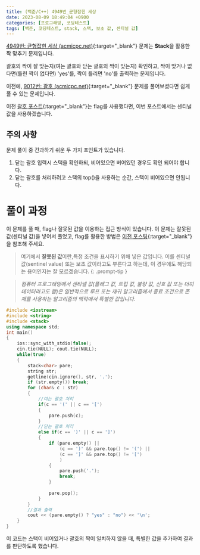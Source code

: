 ```yaml
---
title: (백준/C++) 4949번_균형잡힌 세상
date: 2023-08-09 18:49:04 +0900
categories: [프로그래밍, 코딩테스트]
tags: [백준, 코딩테스트, stack, 스택, 보초 값, 센티널 값]
---
```


[4949번: 균형잡힌 세상 (acmicpc.net)](https://www.acmicpc.net/problem/4949){:target="_blank"} 문제는 <span class="keyword">**Stack**</span>을 활용한 짝 맞추기 문제입니다.

괄호의 짝이 잘 맞는지(여는 괄호와 닫는 괄호의 짝이 맞는지) 확인하고, 짝이 맞거나 없다면(틀린 짝이 없다면) 'yes'를, 짝이 틀리면 'no'를 출력하는 문제입니다.

이전에, [9012번: 괄호 (acmicpc.net)](https://www.acmicpc.net/problem/9012){:target="_blank"} 문제를 풀어보셨다면 쉽게 풀 수 있는 문제입니다.

이전 [괄호 포스트](/posts/%EB%B0%B1%EC%A4%80-9012-%EA%B4%84%ED%98%B8/){:target="_blank"}는 flag를 사용했다면, 이번 포스트에서는 센티널 값을 사용하겠습니다.
 

## 주의 사항
문제 풀이 중 간과하기 쉬운 두 가지 포인트가 있습니다.

1. 닫는 괄호 입력시 스택을 확인하되, 비어있으면 <span class="important">버어있던 경우도 확인</span> 되어야 합니다.
1. 닫는 괄호를 처리하려고 스택의 <span class="important">top()을 사용하는 순간, 스택이 비어있으면 안됩니다</span>.
 

# 풀이 과정

이 문제를 풀 때, flag나 잘못된 값을 이용하는 접근 방식이 있습니다. 이 문제는 잘못된 값(센티널 값)을 넣어서 풀었고, flag를 활용한 방법은 [이전 포스팅](/posts/%EB%B0%B1%EC%A4%80-9012-%EA%B4%84%ED%98%B8/){:target="_blank"}을 참조해 주세요.

 
> 여기에서 **잘못된 값**이란,<span class="important">특정 조건을 표시하기 위해 넣은 값</span>입니다. 이를 센티널 값(sentinel value) 또는 보초 값이라고도 부른다고 하는데, 이 경우에도 해당되는 용어인지는 잘 모르겠습니다.
{: .prompt-tip }

> *컴퓨터 프로그래밍에서 센티넬 값(플래그 값, 트립 값, 불량 값, 신호 값 또는 더미 데이터라고도 함)은 일반적으로 루프 또는 재귀 알고리즘에서 종료 조건으로 존재를 사용하는 알고리즘의 맥락에서 특별한 값입니다.*
 

```cpp
#include <iostream>
#include <string>
#include <stack>
using namespace std;
int main()
{
    ios::sync_with_stdio(false);
    cin.tie(NULL); cout.tie(NULL);
    while(true)
    {
        stack<char> pare;
        string str;
        getline(cin.ignore(), str, '.');
        if (str.empty()) break;
        for (char& c : str)
        {
            //여는 괄호 처리
            if(c == '(' || c == '[')
            {
                pare.push(c);
            }
            //닫는 괄호 처리
            else if(c == ')' || c == ']')
            {
                if (pare.empty() ||
                    (c == ')' && pare.top() != '(') ||
                    (c == ']' && pare.top() != '[')
                    )
                {
                    pare.push('.');
                    break;
                }
 
                pare.pop();
            }
        }
        //결과 출력
        cout << (pare.empty() ? "yes" : "no") << '\n';
    }
}
```

이 코드는 스택이 비어있거나 괄호의 짝이 일치하지 않을 때, 특별한 값을 추가하여 결과를 판단하도록 했습니다.
